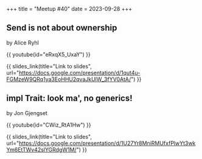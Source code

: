 +++
title = "Meetup #40"
date = 2023-09-28
+++

## Send is not about ownership

by Alice Ryhl

{{ youtube(id="eRxqX5_UxaY") }}

{{ slides_link(title="Link to slides", url="https://docs.google.com/presentation/d/1qut4u-FGMzeW9QRq1ya3EoHHU2qvaJkUlW_3fYV0AtA/") }}

## impl Trait: look ma', no generics!

by Jon Gjengset

{{ youtube(id="CWiz_RtA1Hw") }}

{{ slides_link(title="Link to slides", url="https://docs.google.com/presentation/d/1U27Yr8MniRMUfxfPlwYt3wkYm6EtTWv42slYGRdgW1M/") }}
